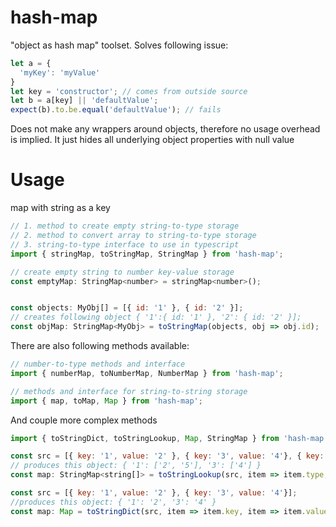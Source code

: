 # hash-map
"object as hash map" toolset.
Solves following issue:
```js
let a = {
  'myKey': 'myValue'
}
let key = 'constructor'; // comes from outside source
let b = a[key] || 'defaultValue';
expect(b).to.be.equal('defaultValue'); // fails
```

Does not make any wrappers around objects, therefore no usage overhead is implied. It just hides all underlying object properties with null value

# Usage

map with string as a key
```js
// 1. method to create empty string-to-type storage
// 2. method to convert array to string-to-type storage
// 3. string-to-type interface to use in typescript
import { stringMap, toStringMap, StringMap } from 'hash-map'; 

// create empty string to number key-value storage
const emptyMap: StringMap<number> = stringMap<number>(); 


const objects: MyObj[] = [{ id: '1' }, { id: '2' }];
// creates following object { '1':{ id: '1' }, '2': { id: '2' }];
const objMap: StringMap<MyObj> = toStringMap(objects, obj => obj.id); 
```

There are also following methods available:
```js
// number-to-type methods and interface
import { numberMap, toNumberMap, NumberMap } from 'hash-map';

// methods and interface for string-to-string storage
import { map, toMap, Map } from 'hash-map';  
```

And couple more complex methods
```js
import { toStringDict, toStringLookup, Map, StringMap } from 'hash-map';

const src = [{ key: '1', value: '2' }, { key: '3', value: '4'}, { key: '1', value: '5' }];
// produces this object: { '1': ['2', '5'], '3': ['4'] }
const map: StringMap<string[]> = toStringLookup(src, item => item.type, item => item.value);

const src = [{ key: '1', value: '2' }, { key: '3', value: '4'}];
//produces this object: { '1': '2', '3': '4' }
const map: Map = toStringDict(src, item => item.key, item => item.value);
```